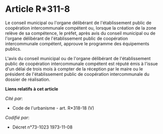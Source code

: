 # Article R*311-8

Le conseil municipal ou l'organe délibérant de l'établissement public de coopération intercommunale compétent ou, lorsque la
création de la zone relève de sa compétence, le préfet, après avis du conseil municipal ou de l'organe délibérant de
l'établissement public de coopération intercommunale compétent, approuve le programme des équipements publics.

L'avis du conseil municipal ou de l'organe délibérant de l'établissement public de coopération intercommunale compétent est
réputé émis à l'issue d'un délai de trois mois à compter de la réception par le maire ou le président de l'établissement
public de coopération intercommunale du dossier de réalisation.

**Liens relatifs à cet article**

_Cité par_:

  - Code de l'urbanisme - art. R*318-18 (V)

_Codifié par_:

  - Décret n°73-1023 1973-11-08
